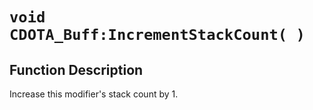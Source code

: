 # `void CDOTA_Buff:IncrementStackCount( )`
## Function Description
Increase this modifier's stack count by 1.
